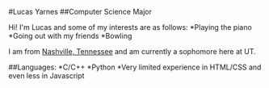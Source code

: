 #Lucas Yarnes
##Computer Science Major

Hi! I'm Lucas and some of my interests are as follows:
*Playing the piano
*Going out with my friends
*Bowling

I am from [Nashville, Tennessee](https://www.visitmusiccity.com/) and am currently a sophomore here at UT. 

##Languages:
*C/C++
*Python
*Very limited experience in HTML/CSS and even less in Javascript